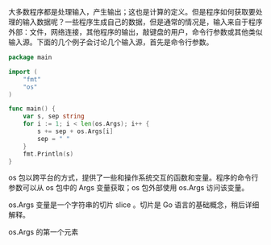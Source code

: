
大多数程序都是处理输入，产生输出；这也是计算的定义。但是程序如何获取要处理的输入数据呢？一些程序生成自己的数据，但是通常的情况是，输入来自于程序外部：文件，网络连接，其他程序的输出，敲键盘的用户，命令行参数或其他类似输入源。下面的几个例子会讨论几个输入源，首先是命令行参数。

```go
package main 

import (
    "fmt"
    "os"
)

func main() {
    var s, sep string
    for i := 1; i < len(os.Args); i++ {
        s += sep + os.Args[i]
        sep = " "
    }
    fmt.Println(s)
}
```

os 包以跨平台的方式，提供了一些和操作系统交互的函数和变量。程序的命令行参数可以从 os 包中的 Args 变量获取；os 包外部使用 os.Args 访问该变量。

os.Args 变量是一个字符串的切片 slice 。切片是 Go 语言的基础概念，稍后详细解释。

os.Args 的第一个元素